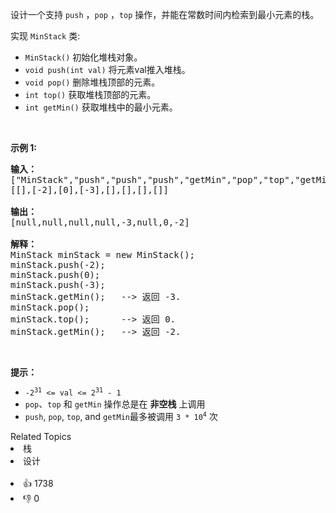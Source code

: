 <p>设计一个支持 <code>push</code> ，<code>pop</code> ，<code>top</code> 操作，并能在常数时间内检索到最小元素的栈。</p>

<p>实现 <code>MinStack</code> 类:</p>

<ul> 
 <li><code>MinStack()</code> 初始化堆栈对象。</li> 
 <li><code>void push(int val)</code> 将元素val推入堆栈。</li> 
 <li><code>void pop()</code> 删除堆栈顶部的元素。</li> 
 <li><code>int top()</code> 获取堆栈顶部的元素。</li> 
 <li><code>int getMin()</code> 获取堆栈中的最小元素。</li> 
</ul>

<p>&nbsp;</p>

<p><strong>示例 1:</strong></p>

<pre>
<strong>输入：</strong>
["MinStack","push","push","push","getMin","pop","top","getMin"]
[[],[-2],[0],[-3],[],[],[],[]]

<strong>输出：</strong>
[null,null,null,null,-3,null,0,-2]

<strong>解释：</strong>
MinStack minStack = new MinStack();
minStack.push(-2);
minStack.push(0);
minStack.push(-3);
minStack.getMin();   --&gt; 返回 -3.
minStack.pop();
minStack.top();      --&gt; 返回 0.
minStack.getMin();   --&gt; 返回 -2.
</pre>

<p>&nbsp;</p>

<p><strong>提示：</strong></p>

<ul> 
 <li><code>-2<sup>31</sup>&nbsp;&lt;= val &lt;= 2<sup>31</sup>&nbsp;- 1</code></li> 
 <li><code>pop</code>、<code>top</code> 和 <code>getMin</code> 操作总是在 <strong>非空栈</strong> 上调用</li> 
 <li><code>push</code>,&nbsp;<code>pop</code>,&nbsp;<code>top</code>, and&nbsp;<code>getMin</code>最多被调用&nbsp;<code>3 * 10<sup>4</sup></code>&nbsp;次</li> 
</ul>

<div><div>Related Topics</div><div><li>栈</li><li>设计</li></div></div><br><div><li>👍 1738</li><li>👎 0</li></div>